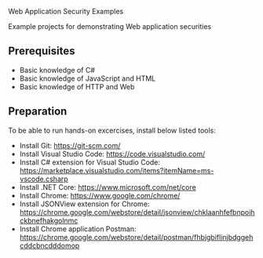 Web Application Security Examples

Example projects for demonstrating Web application securities

## Prerequisites
* Basic knowledge of C#
* Basic knowledge of JavaScript and HTML
* Basic knowledge of HTTP and Web

## Preparation
To be able to run hands-on excercises, install below listed tools:
* Install Git: https://git-scm.com/
* Install Visual Studio Code: https://code.visualstudio.com/
* Install C# extension for Visual Studio Code: https://marketplace.visualstudio.com/items?itemName=ms-vscode.csharp
* Install .NET Core: https://www.microsoft.com/net/core
* Install Chrome: https://www.google.com/chrome/
* Install JSONView extension for Chrome: https://chrome.google.com/webstore/detail/jsonview/chklaanhfefbnpoihckbnefhakgolnmc
* Install Chrome application Postman: https://chrome.google.com/webstore/detail/postman/fhbjgbiflinjbdggehcddcbncdddomop

